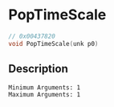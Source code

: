 # PopTimeScale
```c
// 0x00437820
void PopTimeScale(unk p0)
```
## Description
```
Minimum Arguments: 1
Maximum Arguments: 1
```
